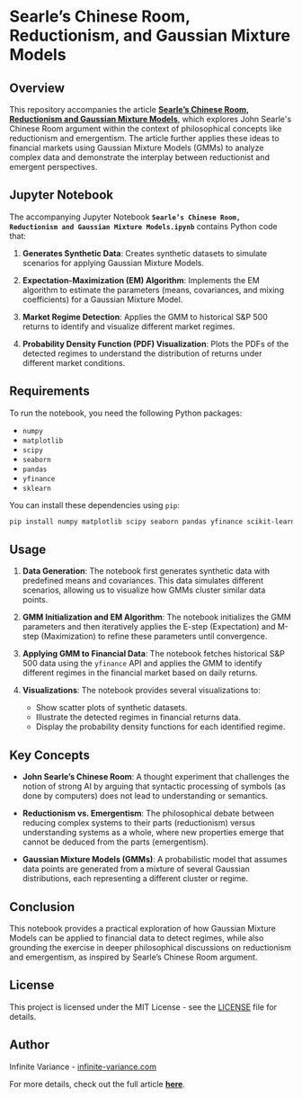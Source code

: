 # Searle’s Chinese Room, Reductionism, and Gaussian Mixture Models

## Overview

This repository accompanies the article **[Searle’s Chinese Room, Reductionism and Gaussian Mixture Models](https://www.infinite-variance.com/ideas/searles-chinese-room-reductionism-and-gaussian-mixture-modelsnbsp)**, which explores John Searle's Chinese Room argument within the context of philosophical concepts like reductionism and emergentism. The article further applies these ideas to financial markets using Gaussian Mixture Models (GMMs) to analyze complex data and demonstrate the interplay between reductionist and emergent perspectives.

## Jupyter Notebook

The accompanying Jupyter Notebook **`Searle’s Chinese Room, Reductionism and Gaussian Mixture Models.ipynb`** contains Python code that:

1. **Generates Synthetic Data**: Creates synthetic datasets to simulate scenarios for applying Gaussian Mixture Models.
   
2. **Expectation-Maximization (EM) Algorithm**: Implements the EM algorithm to estimate the parameters (means, covariances, and mixing coefficients) for a Gaussian Mixture Model.

3. **Market Regime Detection**: Applies the GMM to historical S&P 500 returns to identify and visualize different market regimes.

4. **Probability Density Function (PDF) Visualization**: Plots the PDFs of the detected regimes to understand the distribution of returns under different market conditions.

## Requirements

To run the notebook, you need the following Python packages:

- `numpy`
- `matplotlib`
- `scipy`
- `seaborn`
- `pandas`
- `yfinance`
- `sklearn`

You can install these dependencies using `pip`:

```bash
pip install numpy matplotlib scipy seaborn pandas yfinance scikit-learn
```

## Usage

1. **Data Generation**: The notebook first generates synthetic data with predefined means and covariances. This data simulates different scenarios, allowing us to visualize how GMMs cluster similar data points.

2. **GMM Initialization and EM Algorithm**: The notebook initializes the GMM parameters and then iteratively applies the E-step (Expectation) and M-step (Maximization) to refine these parameters until convergence.

3. **Applying GMM to Financial Data**: The notebook fetches historical S&P 500 data using the `yfinance` API and applies the GMM to identify different regimes in the financial market based on daily returns.

4. **Visualizations**: The notebook provides several visualizations to:
    - Show scatter plots of synthetic datasets.
    - Illustrate the detected regimes in financial returns data.
    - Display the probability density functions for each identified regime.

## Key Concepts

- **John Searle’s Chinese Room**: A thought experiment that challenges the notion of strong AI by arguing that syntactic processing of symbols (as done by computers) does not lead to understanding or semantics.

- **Reductionism vs. Emergentism**: The philosophical debate between reducing complex systems to their parts (reductionism) versus understanding systems as a whole, where new properties emerge that cannot be deduced from the parts (emergentism).

- **Gaussian Mixture Models (GMMs)**: A probabilistic model that assumes data points are generated from a mixture of several Gaussian distributions, each representing a different cluster or regime.

## Conclusion

This notebook provides a practical exploration of how Gaussian Mixture Models can be applied to financial data to detect regimes, while also grounding the exercise in deeper philosophical discussions on reductionism and emergentism, as inspired by Searle’s Chinese Room argument.

## License

This project is licensed under the MIT License - see the [LICENSE](LICENSE) file for details.

## Author

Infinite Variance - [infinite-variance.com](https://www.infinite-variance.com)

For more details, check out the full article **[here](https://www.infinite-variance.com/ideas/searles-chinese-room-reductionism-and-gaussian-mixture-modelsnbsp)**.